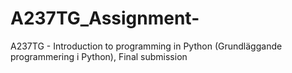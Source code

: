 # A237TG_Assignment-
A237TG - Introduction to programming in Python (Grundläggande programmering i Python), Final submission
